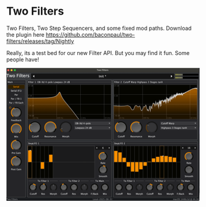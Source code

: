 # Two Filters

Two Filters, Two Step Sequencers, and some fixed mod paths. Download the plugin here
https://github.com/baconpaul/two-filters/releases/tag/Nightly

Really, its a test bed for our new Filter API. But you may find it fun. Some people have!

![Two Filters Screenshot](doc/TF.png)
